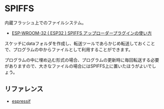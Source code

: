 # SPIFFS

内蔵フラッシュ上でのファイルシステム。

- [ESP-WROOM-32 ( ESP32 ) SPIFFS アップローダープラグインの使い方](https://www.mgo-tec.com/blog-entry-spiffs-uploader-plugin-arduino-esp32.html)

スケッチにdataフォルダを作成し、転送ツールであらかじめ転送しておくことで、プログラムの中からファイルとして利用することができます。

プログラムの中に埋め込む形式の場合、プログラムの更新時に毎回転送する必要がありますので、大きなファイルの場合にはSPIFFS上に置いたほうがよいでしょう。

## リファレンス
- [espressif](https://docs.espressif.com/projects/esp-idf/en/latest/api-reference/storage/spiffs.html)
